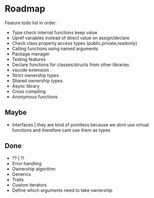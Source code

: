 
# Roadmap

Feature todo list in order:

- Type check internal functions keep value
- Upref variables instead of direct value on assign/declare
- Check class property access types (public,private,readonly)
- Calling functions using named arguments
- Package manager
- Testing features
- Declare functions for classes/structs from other libraries
- vscode extension
- Strict ownership types
- Shared ownership types
- Async library
- Cross compiling
- Anonymous functions

## Maybe

- Interfaces | they are kind of pointless because we dont use virtual functions and therefore cant use them as types

## Done

- ?? | ?!
- Error handling
- Ownership algorithm
- Generics
- Traits
- Custom iterators
- Define which arguments need to take ownership
